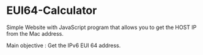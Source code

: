 # EUI64-Calculator

Simple Website with JavaScript program that allows you to get the HOST IP from the Mac address. 

Main objective : Get the IPv6 EUI 64 address. 
